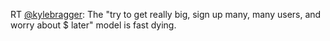 RT <a href="http://twitter.com/kylebragger">@kylebragger</a>: The "try to get really big, sign up many, many users, and worry about $ later" model is fast dying.
